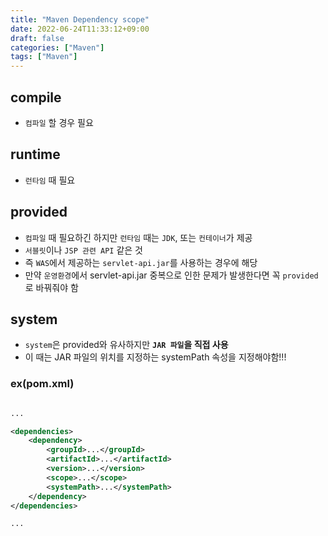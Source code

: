 ```yaml
---
title: "Maven Dependency scope"
date: 2022-06-24T11:33:12+09:00
draft: false
categories: ["Maven"]
tags: ["Maven"]
---
```


## compile

- `컴파일` 할 경우 필요


## runtime

- `런타임` 때 필요


## provided

- `컴파일` 때 필요하긴 하지만 `런타임` 때는 `JDK`, 또는 `컨테이너`가 제공
- `서블릿`이나 `JSP 관련 API` 같은 것
- 즉 `WAS`에서 제공하는 `servlet-api.jar`를 사용하는 경우에 해당
- 만약 `운영환경`에서 servlet-api.jar 중복으로 인한 문제가 발생한다면 꼭 `provided`로 바꿔줘야 함


## system

- `system`은 provided와 유사하지만 **`JAR 파일`을 직접 사용**
- 이 때는 JAR 파일의 위치를 지정하는 systemPath 속성을 지정해야함!!!


### ex(pom.xml)
```xml

...

<dependencies>
    <dependency>
        <groupId>...</groupId>
        <artifactId>...</artifactId>
        <version>...</version>
        <scope>...</scope>
        <systemPath>...</systemPath>
    </dependency>
</dependencies>

...

```



